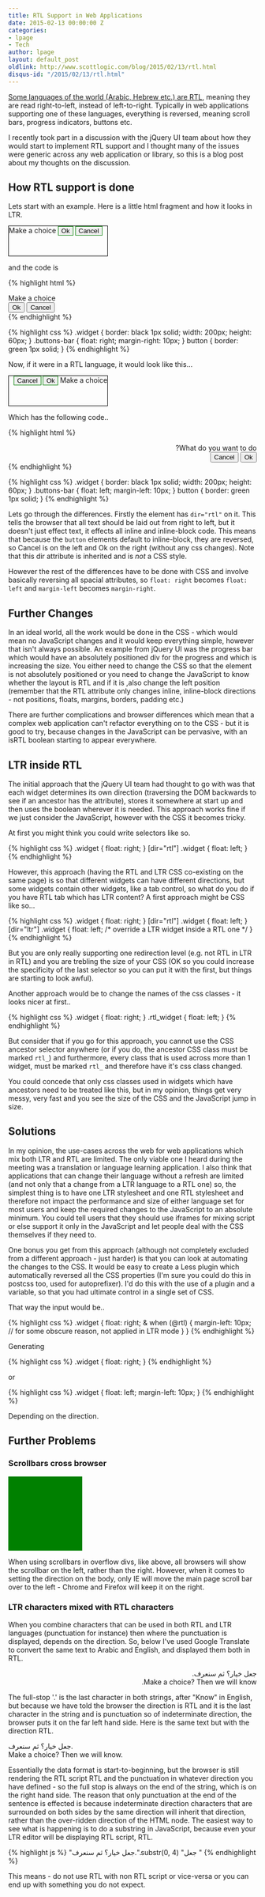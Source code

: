 ```yaml
---
title: RTL Support in Web Applications
date: 2015-02-13 00:00:00 Z
categories:
- lpage
- Tech
author: lpage
layout: default_post
oldlink: http://www.scottlogic.com/blog/2015/02/13/rtl.html
disqus-id: "/2015/02/13/rtl.html"
---
```


[Some languages of the world (Arabic, Hebrew etc.) are RTL](http://en.wikipedia.org/wiki/Right-to-left), meaning they are read right-to-left, instead of left-to-right. Typically in web applications supporting one of these languages, everything is reversed, meaning scroll bars, progress indicators, buttons etc.

I recently took part in a discussion with the jQuery UI team about how they would start to implement RTL support and I thought many of the issues were generic across any web application or library, so this is a blog post about my thoughts on the discussion.

## How RTL support is done

Lets start with an example. Here is a little html fragment and how it looks in LTR.

<style type="text/css">

#example1 {
  border: black 1px solid;
  width: 200px;
  height: 60px;
}

#example1 .buttons-bar {
  float: right;
  margin-right: 10px;
}

#example1 button {
  border: green 1px solid;
}
</style>
<div id="example1" class="widget">
  <span>Make a choice</span>
  <div class="buttons-bar">
    <button>Ok</button>
    <button>Cancel</button>
  </div>
</div>

and the code is

{% highlight html %}
<div class="widget">
  <span>Make a choice</span>
  <div class="buttons-bar">
    <button>Ok</button>
    <button>Cancel</button>
  </div>
</div>
{% endhighlight %}

{% highlight css %}
.widget {
  border: black 1px solid;
  width: 200px;
  height: 60px;
}
.buttons-bar {
  float: right;
  margin-right: 10px;
}
button {
  border: green 1px solid;
}
{% endhighlight %}

Now, if it were in a RTL language, it would look like this...

<style type="text/css">

#example2 {
  border: black 1px solid;
  width: 200px;
  height: 60px;
}

#example2 .buttons-bar {
  float: left;
  margin-left: 10px;
}

#example2 button {
  border: green 1px solid;
}
</style>
<div id="example2" class="widget" dir="rtl">
  <span>Make a choice</span>
  <div class="buttons-bar">
    <button>Ok</button>
    <button>Cancel</button>
  </div>
</div>

Which has the following code..

{% highlight html %}
<div class="widget" dir="rtl">
  <span>What do you want to do?</span>
  <div class="buttons-bar">
    <button>Ok</button>
    <button>Cancel</button>
  </div>
</div>
{% endhighlight %}

{% highlight css %}
.widget {
  border: black 1px solid;
  width: 200px;
  height: 60px;
}
.buttons-bar {
  float: left;
  margin-left: 10px;
}
button {
  border: green 1px solid;
}
{% endhighlight %}

Lets go through the differences. Firstly the element has `dir="rtl"` on it. This tells the browser that all text should be laid out from right to left, but it doesn't just effect text, it effects all inline and inline-block code. This means that because the `button` elements default to inline-block, they are reversed, so Cancel is on the left and Ok on the right (without any css changes). Note that this dir attribute is inherited and is *not* a CSS style.

However the rest of the differences have to be done with CSS and involve basically reversing all spacial attributes, so `float: right` becomes `float: left` and `margin-left` becomes `margin-right`.

## Further Changes

In an ideal world, all the work would be done in the CSS - which would mean no JavaScript changes and it would keep everything simple, however that isn't always possible. An example from jQuery UI was the progress bar which would have an absolutely positioned div for the progress and which is increasing the size. You either need to change the CSS so that the element is not absolutely positioned or you need to change the JavaScript to know whether the layout is RTL and if it is ,also change the left position (remember that the RTL attribute only changes inline, inline-block directions - not positions, floats, margins, borders, padding etc.)

There are further complications and browser differences which mean that a complex web application can't refactor everything on to the CSS - but it is good to try, because changes in the JavaScript can be pervasive, with an isRTL boolean starting to appear everywhere.

## LTR inside RTL

The initial approach that the jQuery UI team had thought to go with was that each widget determines its own direction (traversing the DOM backwards to see if an ancestor has the attribute), stores it somewhere at start up and then uses the boolean wherever it is needed. This approach works fine if we just consider the JavaScript, however with the CSS it becomes tricky.

At first you might think you could write selectors like so.

{% highlight css %}
.widget {
  float: right;
}
[dir="rtl"] .widget {
  float: left;
}
{% endhighlight %}

However, this approach (having the RTL and LTR CSS co-existing on the same page) is so that different widgets can have different directions, but some widgets contain other widgets, like a tab control, so what do you do if you have RTL tab which has LTR content? A first approach might be CSS like so...

{% highlight css %}
.widget {
  float: right;
}
[dir="rtl"] .widget {
  float: left;
}
[dir="ltr"] .widget {
  float: left; /* override a LTR widget inside a RTL one */
}
{% endhighlight %}

But you are only really supporting one redirection level (e.g. not RTL in LTR in RTL) and you are trebling the size of your CSS (OK so you could increase the specificity of the last selector so you can put it with the first, but things are starting to look awful).

Another approach would be to change the names of the css classes - it looks nicer at first..

{% highlight css %}
.widget {
  float: right;
}
.rtl_widget {
  float: left;
}
{% endhighlight %}

But consider that if you go for this approach, you cannot use the CSS ancestor selector anywhere (or if you do, the ancestor CSS class must be marked `rtl_`) and furthermore, every class that is used across more than 1 widget, must be marked `rtl_` and therefore have it's css class changed.

You could concede that only css classes used in widgets which have ancestors need to be treated like this, but in my opinion, things get very messy, very fast and you see the size of the CSS and the JavaScript jump in size.

## Solutions

In my opinion, the use-cases across the web for web applications which mix both LTR and RTL are limited. The only viable one I heard during the meeting was a translation or language learning application. I also think that applications that can change their language without a refresh are limited (and not only that a change from a LTR language to a RTL one) so, the simplest thing is to have one LTR stylesheet and one RTL stylesheet and therefore not impact the performance and size of either language set for most users and keep the required changes to the JavaScript to an absolute minimum. You could tell users that they should use iframes for mixing script or else support it only in the JavaScript and let people deal with the CSS themselves if they need to.

One bonus you get from this approach (although not completely excluded from a different approach - just harder) is that you can look at automating the changes to the CSS. It would be easy to create a Less plugin which automatically reversed all the CSS properties (I'm sure you could do this in postcss too, used for autoprefixer). I'd do this with the use of a plugin and a variable, so that you had ultimate control in a single set of CSS.

That way the input would be..

{% highlight css %}
.widget {
  float: right;
  & when (@rtl) {
    margin-left: 10px; // for some obscure reason, not applied in LTR mode
  }
}
{% endhighlight %}

Generating

{% highlight css %}
.widget {
  float: right;
}
{% endhighlight %}

or

{% highlight css %}
.widget {
  float: left;
  margin-left: 10px;
}
{% endhighlight %}

Depending on the direction.

## Further Problems

### Scrollbars cross browser

<div style="width:150px; height: 150px; overflow: auto; background-color: gray;" dir="rtl">
<div style="width:300px; height: 300px; background-color: green;">
</div>
</div>

When using scrollbars in overflow divs, like above, all browsers will show the scrollbar on the left, rather than the right. However, when it comes to setting the direction on the body, only IE will move the main page scroll bar over to the left - Chrome and Firefox will keep it on the right.

### LTR characters mixed with RTL characters

When you combine characters that can be used in both RTL and LTR languages (punctuation for instance) then where the punctuation is displayed, depends on the direction. So, below I've used Google Translate to convert the same text to Arabic and English, and displayed them both in RTL.

<div dir="rtl">جعل خيار؟ ثم سنعرف.</div>
<div dir="rtl">Make a choice? Then we will know.</div>

The full-stop '.' is the last character in both strings, after "Know" in English, but because we have told the browser the direction is RTL and it is the last character in the string and is punctuation so of indeterminate direction, the browser puts it on the far left hand side. Here is the same text but with the direction RTL.

<div dir="ltr">جعل خيار؟ ثم سنعرف.</div>
<div dir="ltr">Make a choice? Then we will know.</div>

Essentially the data format is start-to-beginning, but the browser is still rendering the RTL script RTL and the punctuation in whatever direction you have defined - so the full stop is always on the end of the string, which is on the right hand side. The reason that only punctuation at the end of the sentence is effected is because indeterminate direction characters that are surrounded on both sides by the same direction will inherit that direction, rather than the over-ridden direction of the HTML node. The easiest way to see what is happening is to do a substring in JavaScript, because even your LTR editor will be displaying RTL script, RTL.

{% highlight js %}
"جعل خيار؟ ثم سنعرف.".substr(0, 4)
"جعل "
{% endhighlight %}

This means - do not use RTL with non RTL script or vice-versa or you can end up with something you do not expect.























